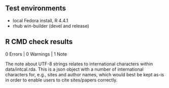 ## Test environments
* local Fedora install, R 4.4.1
* rhub win-builder (devel and release)

## R CMD check results

0 Errors | 0 Warnings | 1 Note

The note about UTF-8 strings relates to international characters within data/intcal.rda. This is a json object with a number of international characters for, e.g., sites and author names, which would best be kept as-is in order to enable users to cite sites/papers correctly.
